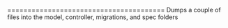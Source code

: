 =======================================
Dumps a couple of files into the model, controller, migrations, and spec folders
